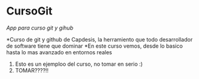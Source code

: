 **CursoGit**
============
*App para curso git y gihub*

*Curso de git y github de Capdesis, la herramiento que todo desarrollador de software tiene que dominar
*En este curso vemos, desde lo basico hasta lo mas avanzado en entornos reales

1. Esto es un ejemploo del curso, no tomar en serio :)
2. TOMAR????!!

